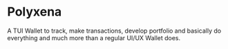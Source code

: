 # Polyxena

A TUI Wallet to track, make transactions, develop portfolio and basically do everything and much more than a regular UI/UX Wallet does.
